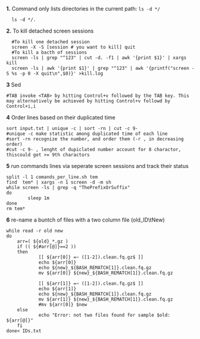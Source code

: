 **1.** Command only lists directories in the current path: `ls -d */`
 
	  ls -d */.   
**2.** To kill detached screen sessions
	  
	  #To kill one detached session
	  screen -X -S [session # you want to kill] quit
	  #To kill a bacth of sessions
	  screen -ls | grep "^123" | cut -d. -f1 | awk '{print $1}' | xargs kill
	  screen -ls | awk '{print $1}' | grep "^123" | awk '{printf("screen -S %s -p 0 -X quit\n",$0)}' >kill.log
	  
**3** Sed    
	
	#TAB invoke <TAB> by hitting Control+v followed by the TAB key. This may alternatively be achieved by hitting Control+v followd by Control+i,i
	
**4** Order lines based on their duplicated time    
	
	sort input.txt | unique -c | sort -rn | cut -c 9-
	#unique -c make statistic among duplicated time of each line
	#sort -rn recognize the number, and order them (-r , in decreasing order)
	#cut -c 9- , lenght of dupiclated number account for 8 charactor, thiscould get >= 9th charactors      
	  
**5** run commands lines via seperate screen sessions and track their status

	split -l 1 comands_per_line.sh tem 
	find  tem* | xargs -n 1 screen -d -m sh
	while screen -ls | grep -q "ThePrefixOrSuffix"
	do      
	        sleep 1m
	done
	rm tem*          
	
**6** re-name a buntch of files with a two column file (old_ID\tNew)
	
	while read -r old new 
	do
        arr=( ${old}_*.gz )
        if (( ${#arr[@]}==2 ))
        then
                [[ ${arr[0]} =~ ([1-2]).clean.fq.gz$ ]]
                echo ${arr[0]}
                echo ${new}_${BASH_REMATCH[1]}.clean.fq.gz
                mv ${arr[0]} ${new}_${BASH_REMATCH[1]}.clean.fq.gz

                [[ ${arr[1]} =~ ([1-2]).clean.fq.gz$ ]]
                echo ${arr[1]}
                echo ${new}_${BASH_REMATCH[1]}.clean.fq.gz
                mv ${arr[1]} ${new}_${BASH_REMATCH[1]}.clean.fq.gz
                #mv ${arr[0]} $new
        else
                echo "Error: not two files found for sample $old: ${arr[@]}"
        fi  
	done< IDs.txt       
	
	

